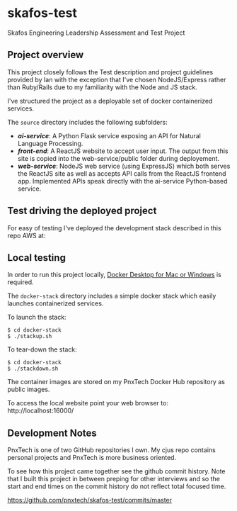 # skafos-test
Skafos Engineering Leadership Assessment and Test Project

## Project overview
This project closely follows the Test description and project guidelines provided by Ian with the exception that I've chosen NodeJS/Express rather than Ruby/Rails due to my familiarity with the Node and JS stack.

I've structured the project as a deployable set of docker containerized services.

The `source` directory includes the following subfolders:

* ***ai-service***: A Python Flask service exposing an API for Natural Language Processing.
* ***front-end***: A ReactJS website to accept user input. The output from this site is copied into the web-service/public folder during deployement.
* ***web-service***: NodeJS web service (using ExpressJS) which both serves the ReactJS site as well as accepts API calls from the ReactJS frontend app. Implemented APIs speak directly with the ai-service Python-based service.

## Test driving the deployed project
For easy of testing I've deployed the development stack described in this repo AWS at:



## Local testing
In order to run this project locally, [Docker Desktop for Mac or Windows](https://www.docker.com/products/docker-desktop) is required.

The `docker-stack` directory includes a simple docker stack which easily launches containerized services.

To launch the stack:

```shell
$ cd docker-stack
$ ./stackup.sh
```

To tear-down the stack:

```shell
$ cd docker-stack
$ ./stackdown.sh
```
The container images are stored on my PnxTech Docker Hub repository as public images.

To access the local website point your web browser to: http://localhost:16000/

## Development Notes
PnxTech is one of two GitHub repositories I own.  My cjus repo contains personal projects and PnxTech is more business oriented.

To see how this project came together see the github commit history.
Note that I built this project in between preping for other interviews and so the start and end times on the commit history do not reflect total focused time.

https://github.com/pnxtech/skafos-test/commits/master




